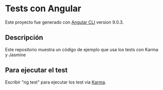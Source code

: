 # Tests con Angular

Este proyecto fue generado con [Angular CLI](https://github.com/angular/angular-cli) version 9.0.3.

## Descripción

Este repositorio muestra un código de ejemplo que usa los tests con Karma y Jasmine

## Para ejecutar el test

Escribir "ng test" para ejecutar los test via [Karma](https://karma-runner.github.io).
